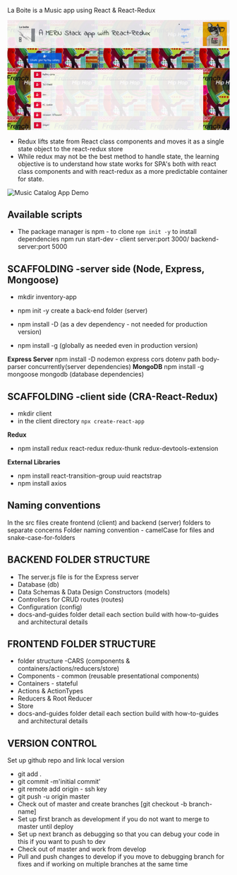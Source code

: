 La Boite is a Music app using React & React-Redux

![Music Catalog App](client/src/assets/music-app-home.png)

- Redux lifts state from React class components and moves it as a single state object to the react-redux store
- While redux may not be the best method to handle state, the learning objective is to understand how state works for SPA's both with react class components and with react-redux as a more predictable container for state.


![Music Catalog App Demo](client/src/assets/music-app-demo.gif)

## Available scripts

- The package manager is npm - to clone ```npm init -y``` to install dependencies
npm run start-dev - client server:port 3000/ backend-server:port 5000

## SCAFFOLDING -server side (Node, Express, Mongoose)
- mkdir inventory-app
- npm init -y 
 create a back-end folder (server)

- npm install -D (as a dev dependency - not needed for production version)
- npm install -g (globally as needed even in production version)

**Express Server** 
npm install -D  nodemon express cors dotenv path body-parser concurrently(server dependencies)
**MongoDB**
npm install -g  mongoose mongodb (database dependencies)

## SCAFFOLDING -client side (CRA-React-Redux)
- mkdir client
- in the client directory ```npx create-react-app```

**Redux**
- npm install redux react-redux redux-thunk redux-devtools-extension

**External Libraries**
- npm install react-transition-group uuid reactstrap
- npm install axios

## Naming conventions
In the src files create frontend (client) and backend (server) folders to separate concerns Folder naming convention - camelCase for files and snake-case-for-folders

## BACKEND FOLDER STRUCTURE
- The server.js file is for the Express server
- Database (db)
- Data Schemas & Data Design Constructors (models)
- Controllers for CRUD routes (routes)
- Configuration (config)
- docs-and-guides folder detail each section build with how-to-guides and architectural details

## FRONTEND FOLDER STRUCTURE
- folder structure -CARS (components & containers/actions/reducers/store)
- Components - common (reusable presentational components)
- Containers - stateful
- Actions & ActionTypes
- Reducers & Root Reducer
- Store
- docs-and-guides folder detail each section build with how-to-guides and architectural details

## VERSION CONTROL
Set up github repo and link local version

- git add .
- git commit -m'initial commit'
- git remote add origin - ssh key
- git push -u origin master
- Check out of master and create branches [git checkout -b branch-name]
- Set up first branch as development if you do not want to merge to master until deploy
- Set up next branch as debugging so that you can debug your code in this if you want to push to dev
- Check out of master and work from develop 
- Pull and push changes  to develop if you move to debugging branch for fixes and if working on multiple branches at the same time
